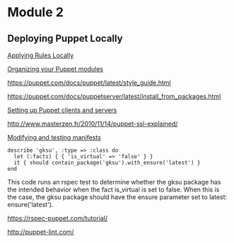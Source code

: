 # Module 2

## Deploying Puppet Locally

[Applying Rules Locally](https://www.coursera.org/learn/configuration-management-cloud/item/Lpu3d)

[Organizing your Puppet modules](https://www.coursera.org/learn/configuration-management-cloud/lecture/0dYuQ/organizing-your-puppet-modules)

https://puppet.com/docs/puppet/latest/style_guide.html

https://puppet.com/docs/puppetserver/latest/install_from_packages.html

[Setting up Puppet clients and servers](https://www.coursera.org/learn/configuration-management-cloud/lecture/tOqXw/setting-up-puppet-clients-and-servers)

http://www.masterzen.fr/2010/11/14/puppet-ssl-explained/

[Modifying and testing manifests](https://www.coursera.org/learn/configuration-management-cloud/lecture/KZPEP/modifying-and-testing-manifests)

```
describe 'gksu', :type => :class do
  let (:facts) { { 'is_virtual' => 'false' } }
  it { should contain_package('gksu').with_ensure('latest') }
end
```

This code runs an rspec test to determine whether the gksu package has the intended behavior when the fact is_virtual is set to false. When this is the case, the gksu package should have the ensure parameter set to latest: ensure('latest').

https://rspec-puppet.com/tutorial/

http://puppet-lint.com/
